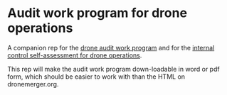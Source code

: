 # Audit work program for drone operations

A companion rep for the [drone audit work program](https://dronemerger.org/drone-operations-audit-program/) and for the [internal control self-assessment for drone operations](https://dronemerger.org/self-assessments/).

This rep will make the audit work program down-loadable in word or pdf form, which should be easier to work with than the HTML on dronemerger.org.



